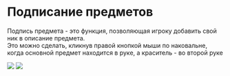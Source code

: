 # Подписание предметов
Подпись предмета - это функция, позволяющая игроку добавить свой ник в описание предмета.  
Это можно сделать, кликнув правой кнопкой мыши по наковальне, когда основной предмет находится в руке, а краситель - во второй руке

![](https://i.imgur.com/fcTl9IL.gif)
![](https://i.imgur.com/XrV2DXK.png)